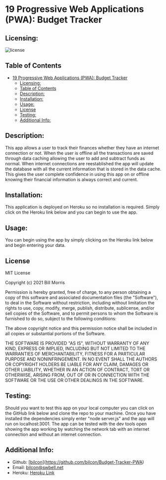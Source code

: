 # 19 Progressive Web Applications (PWA): Budget Tracker

## Licensing:

![license](https://img.shields.io/badge/license-MIT-blue)

## Table of Contents

- [19 Progressive Web Applications (PWA): Budget Tracker](#19-progressive-web-applications-pwa-budget-tracker)
  - [Licensing:](#licensing)
  - [Table of Contents](#table-of-contents)
  - [Description:](#description)
  - [Installation:](#installation)
  - [Usage:](#usage)
  - [License](#license)
  - [Testing:](#testing)
  - [Additional Info:](#additional-info)

## Description:

This app allows a user to track their finances whether they have an internet connection or not. When the user is offline all the transactions are saved through data caching allowing the user to add and subtract funds as normal. When internet connections are reestablished the app will update the database with all the current information that is stored in the data cache. This gives the user complete confidence in using this app on or offline knowing their financial information is always correct and current.

## Installation:

This application is deployed on Heroku so no installation is required. Simply click on the Heroku link below and you can begin to use the app.

## Usage:

You can begin using the app by simply clicking on the Heroku link below and begin entering your data.

## License

MIT License

Copyright (c) 2021 Bill Morris

Permission is hereby granted, free of charge, to any person obtaining a copy
of this software and associated documentation files (the "Software"), to deal
in the Software without restriction, including without limitation the rights
to use, copy, modify, merge, publish, distribute, sublicense, and/or sell
copies of the Software, and to permit persons to whom the Software is
furnished to do so, subject to the following conditions:

The above copyright notice and this permission notice shall be included in all
copies or substantial portions of the Software.

THE SOFTWARE IS PROVIDED "AS IS", WITHOUT WARRANTY OF ANY KIND, EXPRESS OR
IMPLIED, INCLUDING BUT NOT LIMITED TO THE WARRANTIES OF MERCHANTABILITY,
FITNESS FOR A PARTICULAR PURPOSE AND NONINFRINGEMENT. IN NO EVENT SHALL THE
AUTHORS OR COPYRIGHT HOLDERS BE LIABLE FOR ANY CLAIM, DAMAGES OR OTHER
LIABILITY, WHETHER IN AN ACTION OF CONTRACT, TORT OR OTHERWISE, ARISING FROM,
OUT OF OR IN CONNECTION WITH THE SOFTWARE OR THE USE OR OTHER DEALINGS IN THE
SOFTWARE.

## Testing:

Should you want to test this app on your local computer you can click on the GitHub link below and clone the repo to your machine. Once you have installed the dependencies simply enter "node server.js" and the app will run on localhost:3001. The app can be tested with the dev tools open showing the app working by watching the network tab with an internet connection and without an internet connection.

## Additional Info:

- Github: [[bilcon](https://github.com/bilcon/readme-generator)](https://github.com/bilcon/Budget-Tracker-PWA)
- Email: bilcon@swbell.net
- Heroku: [Heroku Link](https://shielded-dusk-25196.herokuapp.com/)
